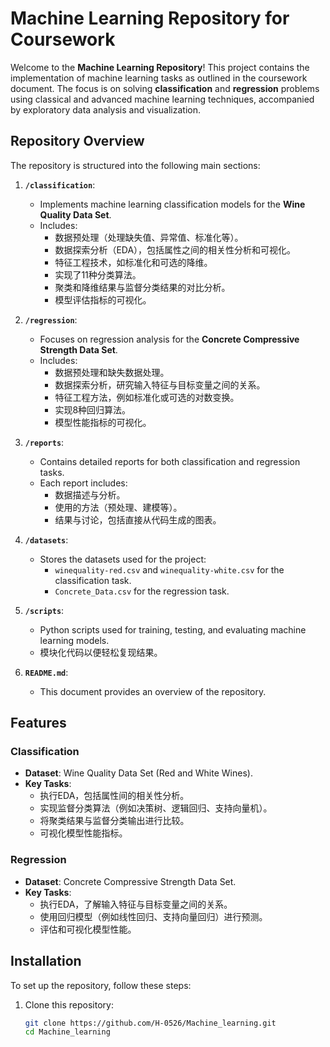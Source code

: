# Machine Learning Repository for Coursework

Welcome to the **Machine Learning Repository**! This project contains the implementation of machine learning tasks as outlined in the coursework document. The focus is on solving **classification** and **regression** problems using classical and advanced machine learning techniques, accompanied by exploratory data analysis and visualization.

## Repository Overview

The repository is structured into the following main sections:

1. **`/classification`**:  
   - Implements machine learning classification models for the **Wine Quality Data Set**.  
   - Includes:
     - 数据预处理（处理缺失值、异常值、标准化等）。
     - 数据探索分析（EDA），包括属性之间的相关性分析和可视化。
     - 特征工程技术，如标准化和可选的降维。
     - 实现了11种分类算法。
     - 聚类和降维结果与监督分类结果的对比分析。
     - 模型评估指标的可视化。

2. **`/regression`**:  
   - Focuses on regression analysis for the **Concrete Compressive Strength Data Set**.  
   - Includes:
     - 数据预处理和缺失数据处理。
     - 数据探索分析，研究输入特征与目标变量之间的关系。
     - 特征工程方法，例如标准化或可选的对数变换。
     - 实现8种回归算法。
     - 模型性能指标的可视化。

3. **`/reports`**:  
   - Contains detailed reports for both classification and regression tasks.  
   - Each report includes:
     - 数据描述与分析。
     - 使用的方法（预处理、建模等）。
     - 结果与讨论，包括直接从代码生成的图表。

4. **`/datasets`**:  
   - Stores the datasets used for the project:  
     - `winequality-red.csv` and `winequality-white.csv` for the classification task.  
     - `Concrete_Data.csv` for the regression task.

5. **`/scripts`**:  
   - Python scripts used for training, testing, and evaluating machine learning models.  
   - 模块化代码以便轻松复现结果。

6. **`README.md`**:  
   - This document provides an overview of the repository.

## Features

### Classification
- **Dataset**: Wine Quality Data Set (Red and White Wines).
- **Key Tasks**:
  - 执行EDA，包括属性间的相关性分析。
  - 实现监督分类算法（例如决策树、逻辑回归、支持向量机）。
  - 将聚类结果与监督分类输出进行比较。
  - 可视化模型性能指标。

### Regression
- **Dataset**: Concrete Compressive Strength Data Set.
- **Key Tasks**:
  - 执行EDA，了解输入特征与目标变量之间的关系。
  - 使用回归模型（例如线性回归、支持向量回归）进行预测。
  - 评估和可视化模型性能。

## Installation

To set up the repository, follow these steps:

1. Clone this repository:
   ```bash
   git clone https://github.com/H-0526/Machine_learning.git
   cd Machine_learning
